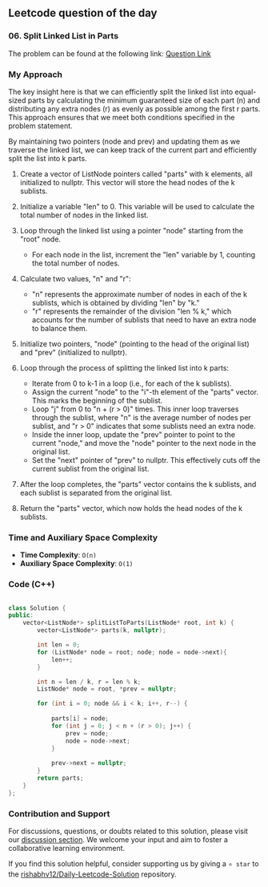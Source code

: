 ## Leetcode question of the day 

### 06. Split Linked List in Parts

The problem can be found at the following link: [Question Link](https://leetcode.com/problems/split-linked-list-in-parts/)


### My Approach

The key insight here is that we can efficiently split the linked list into equal-sized parts by calculating the minimum guaranteed size of each part (n) and distributing any extra nodes (r) as evenly as possible among the first r parts. This approach ensures that we meet both conditions specified in the problem statement.

By maintaining two pointers (node and prev) and updating them as we traverse the linked list, we can keep track of the current part and efficiently split the list into k parts.


1. Create a vector of ListNode pointers called "parts" with k elements, all initialized to nullptr. This vector will store the head nodes of the k sublists.

2. Initialize a variable "len" to 0. This variable will be used to calculate the total number of nodes in the linked list.

3. Loop through the linked list using a pointer "node" starting from the "root" node.
   - For each node in the list, increment the "len" variable by 1, counting the total number of nodes.

4. Calculate two values, "n" and "r":
   - "n" represents the approximate number of nodes in each of the k sublists, which is obtained by dividing "len" by "k."
   - "r" represents the remainder of the division "len % k," which accounts for the number of sublists that need to have an extra node to balance them.

5. Initialize two pointers, "node" (pointing to the head of the original list) and "prev" (initialized to nullptr).

6. Loop through the process of splitting the linked list into k parts:
   - Iterate from 0 to k-1 in a loop (i.e., for each of the k sublists).
   - Assign the current "node" to the "i"-th element of the "parts" vector. This marks the beginning of the sublist.
   - Loop "j" from 0 to "n + (r > 0)" times. This inner loop traverses through the sublist, where "n" is the average number of nodes per sublist, and "r > 0" indicates that some sublists need an extra node.
   - Inside the inner loop, update the "prev" pointer to point to the current "node," and move the "node" pointer to the next node in the original list.
   - Set the "next" pointer of "prev" to nullptr. This effectively cuts off the current sublist from the original list.

7. After the loop completes, the "parts" vector contains the k sublists, and each sublist is separated from the original list.

8. Return the "parts" vector, which now holds the head nodes of the k sublists.


### Time and Auxiliary Space Complexity

- **Time Complexity**: `O(n)` 
- **Auxiliary Space Complexity**: `O(1)`


### Code (C++)

```cpp

class Solution {
public:
    vector<ListNode*> splitListToParts(ListNode* root, int k) {
        vector<ListNode*> parts(k, nullptr);

        int len = 0;
        for (ListNode* node = root; node; node = node->next){
            len++;
        }

        int n = len / k, r = len % k;
        ListNode* node = root, *prev = nullptr;

        for (int i = 0; node && i < k; i++, r--) {
            
            parts[i] = node;
            for (int j = 0; j < n + (r > 0); j++) {
                prev = node;
                node = node->next;
            }
            
            prev->next = nullptr;
        }
        return parts;
    }
};

```

### Contribution and Support

For discussions, questions, or doubts related to this solution, please visit our [discussion section](https://leetcode.com/discuss/general-discussion). We welcome your input and aim to foster a collaborative learning environment.

If you find this solution helpful, consider supporting us by giving a `⭐ star` to the [rishabhv12/Daily-Leetcode-Solution](https://github.com/rishabhv12/Daily-Leetcode-Solution) repository.